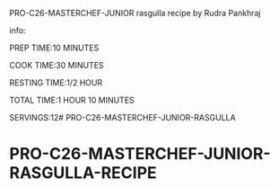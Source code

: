 PRO-C26-MASTERCHEF-JUNIOR
rasgulla recipe
by Rudra Pankhraj

info:

PREP TIME:10 MINUTES

COOK TIME:30 MINUTES

RESTING TIME:1/2 HOUR

TOTAL TIME:1 HOUR 10 MINUTES 

SERVINGS:12# PRO-C26-MASTERCHEF-JUNIOR-RASGULLA
# PRO-C26-MASTERCHEF-JUNIOR-RASGULLA-RECIPE
